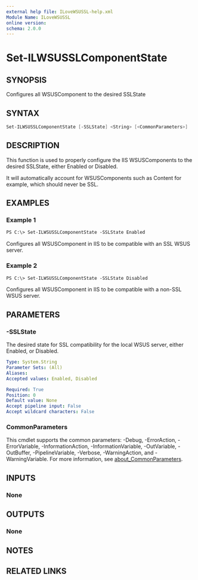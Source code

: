 ```yaml
---
external help file: ILoveWSUSSL-help.xml
Module Name: ILoveWSUSSL
online version:
schema: 2.0.0
---
```


# Set-ILWSUSSLComponentState

## SYNOPSIS

Configures all WSUSComponent to the desired SSLState

## SYNTAX

```powershell
Set-ILWSUSSLComponentState [-SSLState] <String> [<CommonParameters>]
```

## DESCRIPTION

This function is used to properly configure the IIS WSUSComponents to the desired SSLState, either Enabled or Disabled.

It will automatically account for WSUSComponents such as Content for example, which should never be SSL.

## EXAMPLES

### Example 1

```ps
PS C:\> Set-ILWSUSSLComponentState -SSLState Enabled
```

Configures all WSUSComponent in IIS to be compatible with an SSL WSUS server.

### Example 2

```ps
PS C:\> Set-ILWSUSSLComponentState -SSLState Disabled
```

Configures all WSUSComponent in IIS to be compatible with a non-SSL WSUS server.

## PARAMETERS

### -SSLState

The desired state for SSL compatibility for the local WSUS server, either Enabled, or Disabled.

```yaml
Type: System.String
Parameter Sets: (All)
Aliases:
Accepted values: Enabled, Disabled

Required: True
Position: 0
Default value: None
Accept pipeline input: False
Accept wildcard characters: False
```

### CommonParameters

This cmdlet supports the common parameters: -Debug, -ErrorAction, -ErrorVariable, -InformationAction, -InformationVariable, -OutVariable, -OutBuffer, -PipelineVariable, -Verbose, -WarningAction, and -WarningVariable. For more information, see [about_CommonParameters](http://go.microsoft.com/fwlink/?LinkID=113216).

## INPUTS

### None

## OUTPUTS

### None

## NOTES

## RELATED LINKS

